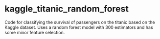 # kaggle_titanic_random_forest
Code for classifying the survival of passengers on the titanic based on the Kaggle dataset.
Uses a random forest model with 300 estimators and has some minor feature selection.
